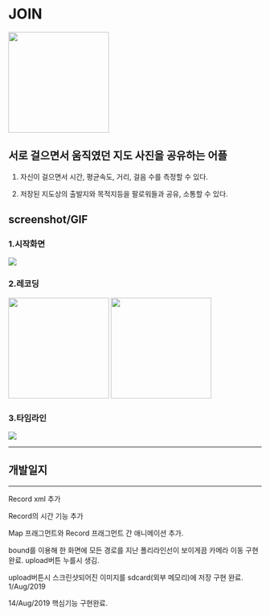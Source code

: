 
# JOIN

<img width="200" src="https://user-images.githubusercontent.com/52390975/63001150-e7dab300-bead-11e9-837c-918a6f33a519.png">



## 서로 걸으면서 움직였던 지도 사진을 공유하는 어플

1. 자신이 걸으면서 시간, 평균속도, 거리, 걸음 수를 측정할 수 있다.

2. 저장된 지도상의 출발지와 목적지등을 팔로워들과 공유, 소통할 수 있다.



## screenshot/GIF
### 1.시작화면


![](https://media.giphy.com/media/mBSpX90OiVjto0didN/giphy.gif)

### 2.레코딩
<div>
  <img width="200" src="https://user-images.githubusercontent.com/52390975/63000272-b6f97e80-beab-11e9-8c08-ae4904a9b177.png">   <img width="200" src="https://user-images.githubusercontent.com/52390975/63000274-b6f97e80-beab-11e9-8ce9-e82e3fe3d616.png"> 
</div>

### 3.타임라인

![](https://media.giphy.com/media/YrZfTthvfxE2PH5qN4/giphy.gif)






--------

## 개발일지
---------


Record xml 추가

Record의 시간 기능 추가

Map 프래그먼트와 Record 프래그먼트 간 애니메이션 추가.

bound를 이용해 한 화면에 모든 경로를 지난 폴리라인선이 보이게끔 카메라 이동 구현완료. upload버튼 누를시 생김.

upload버튼시 스크린샷되어진 이미지를 sdcard(외부 메모리)에 저장 구현 완료. 1/Aug/2019

14/Aug/2019 핵심기능 구현완료.
